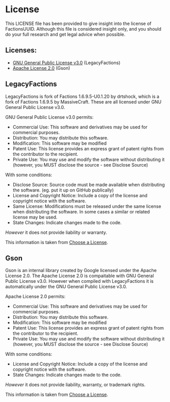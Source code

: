 # License
This LICENSE file has been provided to give insight into the license of FactionsUUID. Although
this file is considered insight only, and you should do your full research and get legal advice
when possible.

## Licenses:
* [GNU General Public License v3.0](https://github.com/MarkehMe/FactionsUUID/blob/master/licenses/lgpl-3.0.txt) (LegacyFactions)
* [Apache License 2.0](https://github.com/MarkehMe/FactionsUUID/blob/master/licenses/apache-2.0.txt) (Gson)

## LegacyFactions
LegacyFactions is fork of Factions 1.6.9.5-U0.1.20 by drtshock, which is a fork of 
Factions 1.6.9.5 by MassiveCraft. These are all licensed under GNU General Public License v3.0.

GNU General Public License v3.0 permits:
* Commercial Use: This software and derivatives may be used for commercial purposes.
* Distribution: You may distribute this software.
* Modification: This software may be modified
* Patent Use: This license provides an express grant of patent rights from the contributor to the recipient.
* Private Use: You may use and modify the software without distributing it (however, you MUST disclose the source - see Disclose Source)

With some conditions:
* Disclose Source: Source code must be made available when distributing the software. (eg. put it up on GitHub publically)
* License and Copyright Notice: Include a copy of the license and copyright notice with the software.
* Same License: Modifications must be released under the same license when distributing the software. In some cases a similar or related license may be used.
* State Changes: Indicate changes made to the code.

*However* it does not provide liability or warranty. 

This information is taken from [Choose a License](https://choosealicense.com/licenses/gpl-3.0/).

## Gson

Gson is an internal library created by Google licensed under the Apache License 2.0. The Apache License 2.0 is compaitable
with GNU General Public License v3.0. However when compiled with LegacyFactions it is automatically under
the GNU General Public License v3.0.

Apache License 2.0 permits:
* Commercial Use: This software and derivatives may be used for commercial purposes.
* Distribution: You may distribute this software.
* Modification: This software may be modified
* Patent Use: This license provides an express grant of patent rights from the contributor to the recipient.
* Private Use: You may use and modify the software without distributing it (however, you MUST disclose the source - see Disclose Source)

With some conditions:
* License and Copyright Notice: Include a copy of the license and copyright notice with the software.
* State Changes: Indicate changes made to the code.

*However* it does not provide liability, warranty, or trademark rights.

This information is taken from [Choose a License](https://choosealicense.com/licenses/apache-2.0/).
